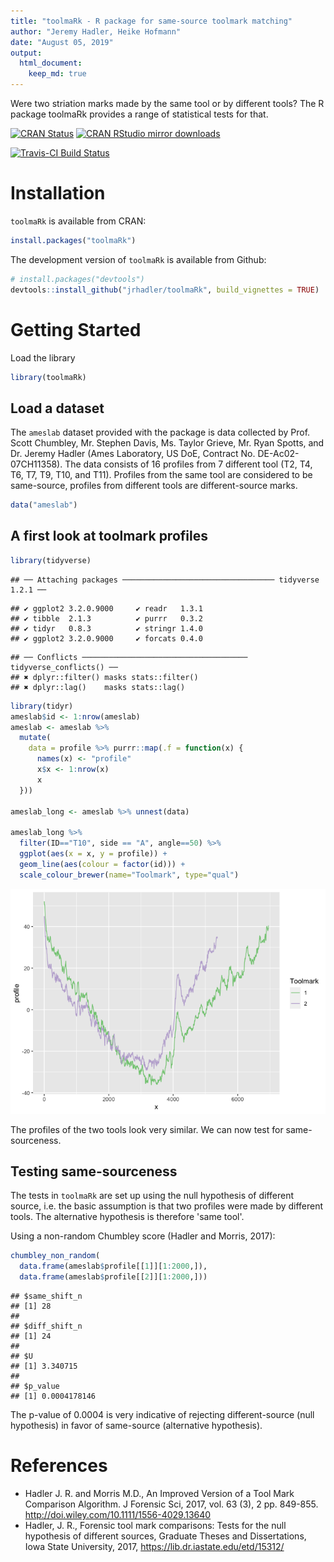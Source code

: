 ```yaml
---
title: "toolmaRk - R package for same-source toolmark matching"
author: "Jeremy Hadler, Heike Hofmann"
date: "August 05, 2019"
output: 
  html_document:
    keep_md: true
---
```




Were two striation marks made by the same tool or by different tools? The R package toolmaRk provides a range of statistical tests for that.

[![CRAN Status](http://www.r-pkg.org/badges/version/toolmaRk)](https://cran.r-project.org/package=toolmaRk) [![CRAN RStudio mirror downloads](http://cranlogs.r-pkg.org/badges/toolmaRk)](http://www.r-pkg.org/pkg/toolmaRk) 

[![Travis-CI Build Status](https://travis-ci.org/jrhadler/toolmaRk.svg?branch=master)](https://travis-ci.org/jrhadler/toolmaRk)


# Installation

`toolmaRk` is available from CRAN:


```r
install.packages("toolmaRk")
```


The development version of `toolmaRk` is available from Github:


```r
# install.packages("devtools")
devtools::install_github("jrhadler/toolmaRk", build_vignettes = TRUE)
```

# Getting Started

Load the library


```r
library(toolmaRk)
```

## Load a dataset 

The `ameslab` dataset provided with the package is data collected by Prof. Scott Chumbley, Mr. Stephen Davis, Ms. Taylor Grieve, Mr. Ryan Spotts, and Dr. Jeremy Hadler (Ames Laboratory, US DoE, Contract No. DE-Ac02-07CH11358). The data consists of 16 profiles from 7 different tool (T2, T4, T6, T7, T9, T10, and T11). Profiles from the same tool are considered to be same-source, profiles from different tools are different-source marks.


```r
data("ameslab")
```

## A first look at toolmark profiles


```r
library(tidyverse)
```

```
## ── Attaching packages ────────────────────────────────── tidyverse 1.2.1 ──
```

```
## ✔ ggplot2 3.2.0.9000     ✔ readr   1.3.1     
## ✔ tibble  2.1.3          ✔ purrr   0.3.2     
## ✔ tidyr   0.8.3          ✔ stringr 1.4.0     
## ✔ ggplot2 3.2.0.9000     ✔ forcats 0.4.0
```

```
## ── Conflicts ───────────────────────────────────── tidyverse_conflicts() ──
## ✖ dplyr::filter() masks stats::filter()
## ✖ dplyr::lag()    masks stats::lag()
```

```r
library(tidyr)
ameslab$id <- 1:nrow(ameslab)
ameslab <- ameslab %>% 
  mutate(
    data = profile %>% purrr::map(.f = function(x) {
      names(x) <- "profile"
      x$x <- 1:nrow(x)
      x
  }))

ameslab_long <- ameslab %>% unnest(data) 

ameslab_long %>% 
  filter(ID=="T10", side == "A", angle==50) %>%
  ggplot(aes(x = x, y = profile)) +
  geom_line(aes(colour = factor(id))) +
  scale_colour_brewer(name="Toolmark", type="qual")
```

![](README_files/figure-html/unnamed-chunk-5-1.png)<!-- -->

The profiles of the two tools look very similar. We can now test for same-sourceness.

## Testing same-sourceness

The tests in `toolmaRk` are set up using the null hypothesis of different source, i.e. the basic assumption is that two profiles were made by  different tools. The alternative hypothesis is therefore 'same tool'. 

Using a non-random Chumbley score (Hadler and Morris, 2017):


```r
chumbley_non_random(
  data.frame(ameslab$profile[[1]][1:2000,]), 
  data.frame(ameslab$profile[[2]][1:2000,]))
```

```
## $same_shift_n
## [1] 28
## 
## $diff_shift_n
## [1] 24
## 
## $U
## [1] 3.340715
## 
## $p_value
## [1] 0.0004178146
```

The p-value of 0.0004 is very indicative of rejecting different-source (null hypothesis) in favor of same-source (alternative hypothesis).



# References

+ Hadler J. R. and Morris M.D., An Improved Version of a Tool Mark Comparison Algorithm. J Forensic Sci, 2017,  vol. 63 (3), 2 pp. 849-855.
http://doi.wiley.com/10.1111/1556-4029.13640
+ Hadler, J. R., Forensic tool mark comparisons: Tests for the null hypothesis of different sources, Graduate Theses and Dissertations, Iowa State University, 2017, https://lib.dr.iastate.edu/etd/15312/
